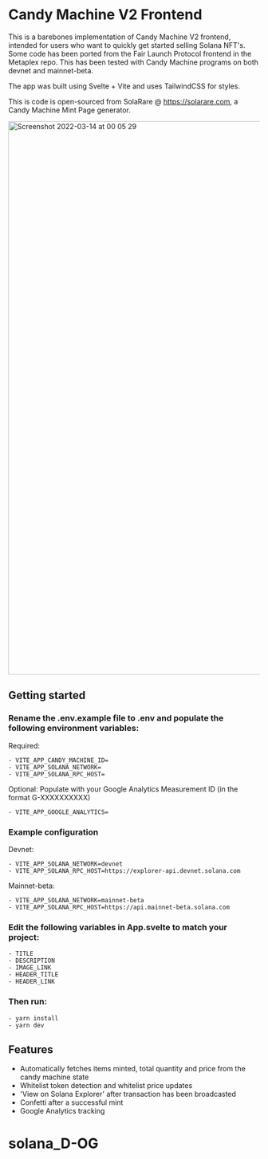 # Candy Machine V2 Frontend

This is a barebones implementation of Candy Machine V2 frontend, intended for users who want to quickly get started selling Solana NFT's. Some code has been ported from the Fair Launch Protocol frontend in the Metaplex repo. This has been tested with Candy Machine programs on both devnet and mainnet-beta.

The app was built using Svelte + Vite and uses TailwindCSS for styles.

This is code is open-sourced from SolaRare @ https://solarare.com, a Candy Machine Mint Page generator.

<img width="1111" alt="Screenshot 2022-03-14 at 00 05 29" src="https://user-images.githubusercontent.com/44920747/158085356-90946e65-6cfa-4cfc-be61-67e7126a96d9.png">


## Getting started

### Rename the .env.example file to .env and populate the following environment variables:

Required:

```
- VITE_APP_CANDY_MACHINE_ID=
- VITE_APP_SOLANA_NETWORK=
- VITE_APP_SOLANA_RPC_HOST=
```

Optional:
Populate with your Google Analytics Measurement ID (in the format G-XXXXXXXXXX)

```
- VITE_APP_GOOGLE_ANALYTICS=
```

### Example configuration
Devnet:
```
- VITE_APP_SOLANA_NETWORK=devnet
- VITE_APP_SOLANA_RPC_HOST=https://explorer-api.devnet.solana.com
```

Mainnet-beta:
```
- VITE_APP_SOLANA_NETWORK=mainnet-beta
- VITE_APP_SOLANA_RPC_HOST=https://api.mainnet-beta.solana.com
```

### Edit the following variables in App.svelte to match your project:

```
- TITLE
- DESCRIPTION
- IMAGE_LINK
- HEADER_TITLE
- HEADER_LINK
```

### Then run:

```
- yarn install
- yarn dev
```

## Features

- Automatically fetches items minted, total quantity and price from the candy machine state
- Whitelist token detection and whitelist price updates
- 'View on Solana Explorer' after transaction has been broadcasted
- Confetti after a successful mint
- Google Analytics tracking

# solana_D-OG
